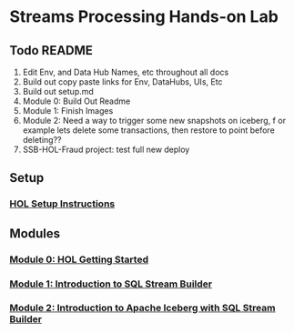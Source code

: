 # Streams Processing Hands-on Lab
 


## Todo README
1. Edit Env, and Data Hub Names, etc throughout all docs
2. Build out copy paste links for Env, DataHubs, UIs, Etc
3. Build out setup.md
4. Module 0:  Build Out Readme
5. Module 1:  Finish Images
6. Module 2:  Need a way to trigger some new snapshots on iceberg, f or example lets delete some transactions, then restore to point before deleting??
7. SSB-HOL-Fraud project:  test full new deploy

## Setup

### [HOL Setup Instructions](setup.md)

## Modules

### [Module 0: HOL Getting Started](module_0.md)

### [Module 1: Introduction to SQL Stream Builder](module_1.md)

### [Module 2: Introduction to Apache Iceberg with SQL Stream Builder](module_2.md)

